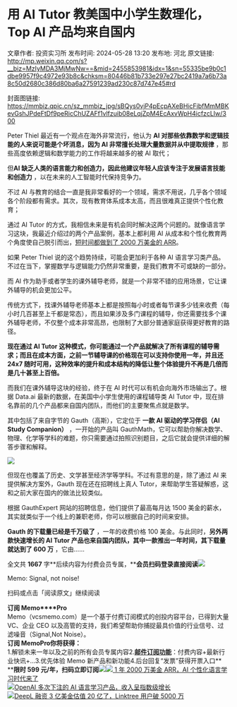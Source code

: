 # 用 AI Tutor 教美国中小学生数理化，Top AI 产品均来自国内

文章作者: 投资实习所
发布时间: 2024-05-28 13:20
发布地: 河北
原文链接: http://mp.weixin.qq.com/s?__biz=MzIyMDA3MjMwNw==&mid=2455853981&idx=1&sn=55335be9b0c1dbe9957f9c4972e93b8c&chksm=80446b81b733e297e27bc2419a7a6b73a8c50d2680c386d80ba6a27591239ad230c87d747e45#rd

封面图链接: https://mmbiz.qpic.cn/sz_mmbiz_jpg/sBQys0vjP4pEcpAXeBHicFibfMmMBKevGshJPdeFtDf9peRicChUZAFf1vlfzuib08eLqjZpM4EcAxvWpH4icfzcLIw/300

Peter Thiel 最近有一个观点在海外非常流行，他认为 **AI 对那些依靠数学和逻辑技能的人来说可能是个坏消息，因为 AI
非常擅长处理大量数据并从中提取规律** ，那些高度依赖逻辑和数学能力的工作将越来越多的被 AI 取代；

但**AI 缺乏人类的语言能力和创造力，因此他建议年轻人应该专注于发展语言技能和创造力** ，以在未来的人工智能时代保持竞争力。

不过 AI 与教育的结合一直是我非常看好的一个领域，需求不用说，几乎各个领域各个阶段都有需求。其次，现有教育体系成本太高，而且很难真正提供个性化教育；

通过 AI Tutor 的方式，我相信未来是有机会同时解决这两个问题的。就像语言学习这块，我最近介绍过的两个产品案例，基本上都利用 AI
从成本和个性化教育两个角度使自己脱引而出，[短时间都做到了 2000 万美金的
ARR](http://mp.weixin.qq.com/s?__biz=MzIyMDA3MjMwNw==&mid=2455853959&idx=1&sn=917aac499a94ce1b786824c1c04c27be&chksm=80446b9bb733e28dc0c2030773850f0718d7fa1a2602df8b83de7d97b12311b015d10445a4a8&scene=21#wechat_redirect)。

如果 Peter Thiel 说的这个趋势持续，可能会更加利于各种 AI
语言学习类产品。不过在当下，掌握数学与逻辑能力仍然非常重要，是我们教育不可或缺的一部分。

而 AI 作为助手或者学生的课外辅导老师，就是一个非常不错的应用场景，它让课外辅导的机会更加公平。

传统方式下，找课外辅导老师基本上都是按照每小时或者每节课多少钱来收费（每小时几百甚至上千都是常态），而且如果涉及多门课程的辅导，你还需要找多个课外辅导老师，不仅整个成本非常高昂，也限制了大部分普通家庭获得更好教育的路径。

**现在通过 AI Tutor 这种模式，你可能通过一个产品就解决了所有课程的辅导需求；而且在成本方面，之前一节辅导课的价格现在可以支持你使用一年，并且还
24x7 随时可用，这种效率的提升和成本结构的降低让整个体验提升不再是几倍而是几十甚至上百倍。**

而我们在课外辅导这块的经验，终于在 AI 时代可以有机会向海外市场输出了。根据 Data.ai 最新的数据，在美国中小学生使用的课程辅导类 AI Tutor
中，现在排名靠前的几个产品都来自国内团队，而他们的主要聚焦点就是数学。

其中包括了来自字节的 Gauth（高斯），它定位于 **一款 AI 驱动的学习伴侣（AI Study Companion）** ，一开始的产品叫
GauthMath，它可以帮助你解决数学、物理、化学等学科的难题，你只需要通过拍照识别题目，之后它就会提供详细的解答步骤和解释。

![](https://mmbiz.qpic.cn/sz_mmbiz_png/sBQys0vjP4pEcpAXeBHicFibfMmMBKevGs11Pcxw7T02aJHclDtuRnuMcI11t96ticBPj5ia7iae5uwlR9XKPk7GG1A/640?wx_fmt=png&from=appmsg)

但现在也覆盖了历史、文学甚至经济学等学科。不过有意思的是，除了通过 AI 来提供解决方案外，Gauth 现在还在招聘线上真人
Tutor，来帮助学生答疑解惑，这和之前大家在国内的做法比较类似。

根据 GauthExpert 网站的招聘信息，他们提供了最高每月达 1500 美金的薪水，其实就类似于一个线上的兼职老师，你可以根据自己的时间来安排。

**Gauth 的下载量已经是千万级了** ，一年的收费价格 100 美金。与此同时，**另外两款快速增长的 AI Tutor
产品也来自国内团队，其中一款推出一年时间，其下载量就达到了 600 万** ，它由……

全文共 **1667**
字**后续内容为付费会员专属，****会员扫码登录直接阅读**![](https://mmbiz.qpic.cn/sz_mmbiz_png/sBQys0vjP4pEcpAXeBHicFibfMmMBKevGsicYia5Q5hNG9u3EVTZJ4wT2JOHP9Yx2v4oxHzawoxoU8ib2cwlTHgxMWg/640?wx_fmt=png&from=appmsg)  

Memo: Signal, not noise!

扫码或点击「阅读原文」继续阅读

**订阅 Memo****Pro**  
Memo（vcsmemo.com）是一个基于付费订阅模式的创投内容平台，已得到大量 VC、企业 CEO
以及高管的支持，我们希望帮助你捕捉最具价值的行业信号、过滤噪音（Signal,Not Noise）。  
**订阅 Memo****Pro****你将获得：**  
1.解锁未来一年以及之前的所有会员专属内容2.[**邮件订阅功能**](http://mp.weixin.qq.com/s?__biz=MzIyMDA3MjMwNw==&mid=2455853781&idx=1&sn=b6f8e3ddc87e9531f3f8c3e9cd98bd9f&chksm=80446ac9b733e3df93b89c17e905182bda7f4d132f3ac468961dfd70badeb92b9fcdf9f7083b&scene=21#wechat_redirect)：付费内容+最新行业快讯+...3.优先体验
Memo 新产品和新功能4.后台回复“发票”获得开票入口**  
****限时 599
元/年，扫码立即订阅**![](https://mmbiz.qpic.cn/mmbiz_png/mrJibAziaMQhQGoNHniac6wGOyRe172dlS0HCYicyjiaCTtly2pULIz6YPNsXeRjoQFSuDYezsia4ibhbAc1X3GKtVRyw/640?wx_fmt=png&wxfrom=5&wx_lazy=1&wx_co=1)[![](https://mmbiz.qpic.cn/sz_mmbiz_jpg/sBQys0vjP4onufCfroD39ric86Ikakic0TWiaUMtlXNFqOEfdzLxSueuDQH0E42W1T77NZuB8MTodKwicicVXvgFOeg/640?wx_fmt=jpeg)
1 年 2000 万美金 ARR，AI
个性化语言学习时代来了](https://mp.weixin.qq.com/s?__biz=MzIyMDA3MjMwNw==&mid=2455853959&idx=1&sn=917aac499a94ce1b786824c1c04c27be&chksm=80446b9bb733e28dc0c2030773850f0718d7fa1a2602df8b83de7d97b12311b015d10445a4a8&scene=21#wechat_redirect)  
[![](https://mmbiz.qpic.cn/sz_mmbiz_jpg/sBQys0vjP4r8JbtYoIo0O90ibyTaEDKWgxQKGUJk7RA2DibW8sNtcmP21NTXVT3GFXhaiaAAwt2xxmcHbPzadCcAA/640?wx_fmt=jpeg)OpenAI
多次下注的 AI
语言学习产品，收入呈指数级增长](https://mp.weixin.qq.com/s?__biz=MzIyMDA3MjMwNw==&mid=2455853132&idx=1&sn=9e6b11a357ad439d06f1a56e9185d7c0&chksm=80446850b733e146a5040907d44fcf0cd6ce34b664b64173a5684557cd3ab54c01316e0d65b1&scene=21#wechat_redirect)  
[![](https://mmbiz.qpic.cn/sz_mmbiz_jpg/sBQys0vjP4qfFHLeQ4powP6mYOReedUEhas26P5hIibYoa31pB18StnxwsrtOSianUbGaFUQiatMBm0b3QJ4CusXQ/640?wx_fmt=jpeg)DeepL
融资 3 亿美金估值 20 亿了，Linktree 用户破 5000
万](https://mp.weixin.qq.com/s?__biz=MzIyMDA3MjMwNw==&mid=2455853950&idx=1&sn=19add1a256d125403c1025e0b4622ef7&chksm=80446b62b733e274b40f3d1d6ac955f764b18da2a1bf47a5d7ceb124c0db561bb6e7cf7ff588&scene=21#wechat_redirect)

  

